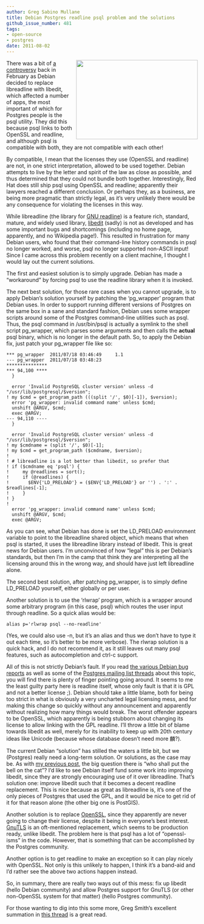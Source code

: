 ```yaml
---
author: Greg Sabino Mullane
title: Debian Postgres readline psql problem and the solutions
github_issue_number: 481
tags:
- open-source
- postgres
date: 2011-08-02
---
```




<a href="/blog/2011/08/debian-postgres-readline-psql-problem/image-0-big.gif" onblur="try {parent.deselectBloggerImageGracefully();} catch(e) {}"><img alt="" border="0" id="BLOGGER_PHOTO_ID_5636297890565452370" src="/blog/2011/08/debian-postgres-readline-psql-problem/image-0.gif" style="float:right; margin:0 0 10px 10px;cursor:pointer; cursor:hand;width: 320px; height: 208px;"/></a>

There was a bit of [a controversy](https://petereisentraut.blogspot.com/2011/02/squeeze-postgresql-broken.html) back in February as Debian decided to replace libreadline with libedit, which affected a number of apps, the most important of which for Postgres people is the psql utility. They did this because psql links to both OpenSSL and readline, and although psql is compatible with both, they are not compatible with each other!

By compatible, I mean that the licenses they use (OpenSSL and readline) are not, in one strict interpretation, allowed to be used together. Debian attempts to live by the letter and spirit of the law as close as possible, and thus determined that they could not bundle both together. Interestingly, Red Hat does still ship psql using OpenSSL and readline; apparently their lawyers reached a different conclusion. Or perhaps they, as a business, are being more pragmatic than strictly legal, as it’s very unlikely there would be any consequence for violating the licenses in this way.

While libreadline (the library for [GNU readline](https://en.wikipedia.org/wiki/GNU_Readline)) is a feature rich, standard, mature, and widely used library, [libedit](https://www.cs.utah.edu/~bigler/code/libedit.html) (sadly) is not as developed and has some important bugs and shortcomings (including no home page, apparently, and no Wikipedia page!). This resulted in frustration for many Debian users, who found that their command-line history commands in psql no longer worked, and worse, psql no longer supported non-ASCII input! Since I came across this problem recently on a client machine, I thought I would lay out the current solutions.

The first and easiest solution is to simply upgrade. Debian has made a “workaround” by forcing psql to use the readline library when it is invoked.

The next best solution, for those rare cases when you cannot upgrade, is to apply Debian’s solution yourself by patching the ‘pg_wrapper’ program that Debian uses. In order to support running different versions of Postgres on the same box in a sane and standard fashion, Debian uses some wrapper scripts around some of the Postgres command-line utilities such as psql. Thus, the psql command in /usr/bin/psql is actually a symlink to the shell script pg_wrapper, which parses some arguments and then calls the **actual** psql binary, which is no longer in the default path. So, to apply the Debian fix, just patch your pg_wrapper file like so:

```nohighlight
*** pg_wrapper  2011/07/18 03:46:49     1.1
--- pg_wrapper  2011/07/18 03:48:23
***************
*** 94,100 ****
  }
  
  error 'Invalid PostgreSQL cluster version' unless -d "/usr/lib/postgresql/$version";
! my $cmd = get_program_path (((split '/', $0)[-1]), $version);
  error 'pg_wrapper: invalid command name' unless $cmd;
  unshift @ARGV, $cmd;
  exec @ARGV;
--- 94,110 ----
  }
  
  error 'Invalid PostgreSQL cluster version' unless -d "/usr/lib/postgresql/$version";
! my $cmdname = (split '/', $0)[-1];
! my $cmd = get_program_path ($cmdname, $version);
! 
! # libreadline is a lot better than libedit, so prefer that                                                                  
! if ($cmdname eq 'psql') {
!     my @readlines = sort();
!     if (@readlines) {
!       $ENV{'LD_PRELOAD'} = ($ENV{'LD_PRELOAD'} or '') . ':' . $readlines[-1];
!     }
! }
! 
  error 'pg_wrapper: invalid command name' unless $cmd;
  unshift @ARGV, $cmd;
  exec @ARGV;
```

As you can see, what Debian has done is set the LD_PRELOAD environment variable to point to the libreadline shared object, which means that when psql is started, it uses the libreadline library instead of libedit. This is great news for Debian users. I’m unconvinced of how “legal” this is per Debian’s standards, but then I’m in the camp that think they are interpreting all the licensing around this in the wrong way, and should have just left libreadline alone.

The second best solution, after patching pg_wrapper, is to simply define LD_PRELOAD yourself, either globally or per user.

Another solution is to use the ‘rlwrap’ program, which is a wrapper around some arbitrary program (in this case, psql) which routes the user input through readline. So a quick alias would be:

```nohighlight
alias p='rlwrap psql --no-readline'
```

(Yes, we could also use -n, but it’s an alias and thus we don’t have to type it out each time, so it’s better to be more verbose). The rlwrap solution is a quick hack, and I do not recommend it, as it still leaves out many psql features, such as autocompletion and ctrl-c support.

All of this is not strictly Debian’s fault. If you read [the various Debian bug reports](https://bugs.debian.org/cgi-bin/bugreport.cgi?bug=608442) as well as some of the [Postgres mailing list threads](https://web.archive.org/web/20110825004319/http://postgresql.1045698.n5.nabble.com/Debian-readline-libedit-breakage-td3380317.html) about this topic, you will find there is plenty of finger pointing going around. It seems to me the least guilty party here is readline itself, whose only fault is that it is GPL and not a better license ;). Debian should take a little blame, both for being too strict in what is obviously a very uncharted legal licensing mess, and for making this change so quickly without any announcement and apparently without realizing how many things would break. The worst offender appears to be OpenSSL, which apparently is being stubborn about changing its license to allow linking with the GPL readline. I’ll throw a little bit of blame towards libedit as well, merely for its inability to keep up with 20th century ideas like Unicode (because whose database doesn’t need more 麟?).

The current Debian “solution” has stilled the waters a little bit, but we (Postgres) really need a long-term solution. Or solutions, as the case may be. As with [my previous post](/blog/2011/05/postgres-bug-tracking-help-wanted), the big question there is “who shall put the bell on the cat”? I’d like to see Debian itself fund some work into improving libedit, since they are strongly encouraging use of it over libreadline. That’s solution one: improve libedit such that it becomes a decent readline replacement. This is nice because as great as libreadline is, it’s one of the only pieces of Postgres that used the GPL, and it would be nice to get rid of it for that reason alone (the other big one is PostGIS).

Another solution is to replace [OpenSSL](https://www.openssl.org/), since they apparently are never going to change their license, despite it being in everyone’s best interest. [GnuTLS](https://gnutls.org/) is an oft-mentioned replacement, which seems to be production ready, unlike libedit. The problem here is that psql has a lot of “openssl-isms” in the code. However, that is something that can be accomplished by the Postgres community.

Another option is to get readline to make an exception so it can play nicely with OpenSSL. Not only is this unlikely to happen, I think it’s a band-aid and I’d rather see the above two actions happen instead.

So, in summary, there are really two ways out of this mess: fix up libedit (hello Debian community) and allow Postgres support for GnuTLS (or other non-OpenSSL system for that matter) (hello Postgres community).

For those wanting to dig into this some more, Greg Smith’s excellent summation in [this thread](https://web.archive.org/web/20110825004319/http://postgresql.1045698.n5.nabble.com/Debian-readline-libedit-breakage-td3380317.html) is a great read.


